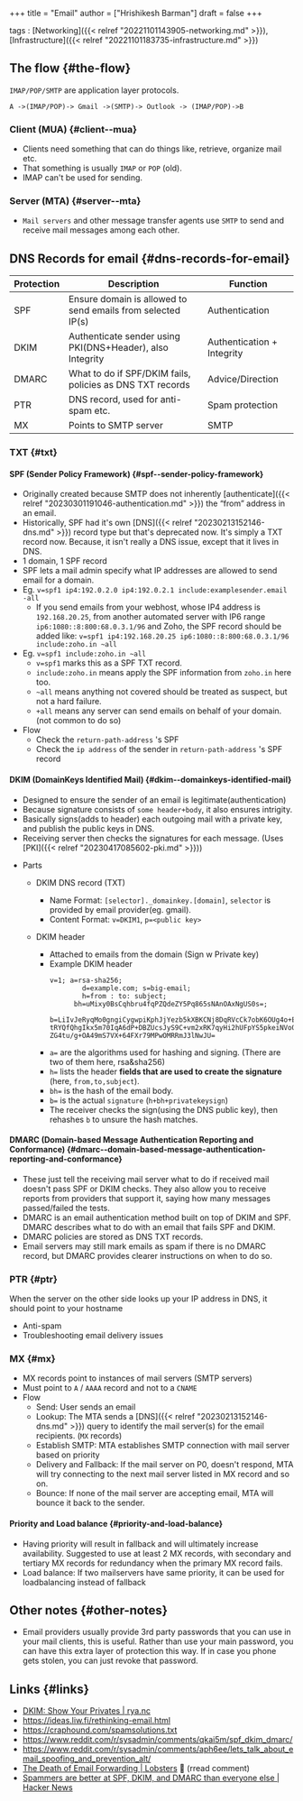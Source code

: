 +++
title = "Email"
author = ["Hrishikesh Barman"]
draft = false
+++

tags
: [Networking]({{< relref "20221101143905-networking.md" >}}),[Infrastructure]({{< relref "20221101183735-infrastructure.md" >}})


## The flow {#the-flow}

`IMAP/POP/SMTP` are application layer protocols.

```text
A ->(IMAP/POP)-> Gmail ->(SMTP)-> Outlook -> (IMAP/POP)->B
```


### Client (MUA) {#client--mua}

-   Clients need something that can do things like, retrieve, organize mail etc.
-   That something is usually `IMAP` or `POP` (old).
-   IMAP can't be used for sending.


### Server (MTA) {#server--mta}

-   `Mail servers` and other message transfer agents use `SMTP` to send and receive mail messages among each other.


## DNS Records for email {#dns-records-for-email}

| Protection | Description                                                 | Function                   |
|------------|-------------------------------------------------------------|----------------------------|
| SPF        | Ensure domain is allowed to send emails from selected IP(s) | Authentication             |
| DKIM       | Authenticate sender using PKI(DNS+Header), also Integrity   | Authentication + Integrity |
| DMARC      | What to do if SPF/DKIM fails, policies as DNS TXT records   | Advice/Direction           |
| PTR        | DNS record, used for anti-spam etc.                         | Spam protection            |
| MX         | Points to SMTP server                                       | SMTP                       |


### TXT {#txt}


#### SPF (Sender Policy Framework) {#spf--sender-policy-framework}

-   Originally created because SMTP does not inherently [authenticate]({{< relref "20230301191046-authentication.md" >}}) the “from” address in an email.
-   Historically, SPF had it's own [DNS]({{< relref "20230213152146-dns.md" >}}) record type but that's deprecated now. It's simply a TXT record now. Because, it isn't really a DNS issue, except that it lives in DNS.
-   1 domain, 1 SPF record
-   SPF lets a mail admin specify what IP addresses are allowed to send email for a domain.
-   Eg. `v=spf1 ip4:192.0.2.0 ip4:192.0.2.1 include:examplesender.email -all`
    -   If you send emails from your webhost, whose IP4 address is `192.168.20.25`, from another automated server with IP6 range `ip6:1080::8:800:68.0.3.1/96` and Zoho, the SPF record should be added like: `v=spf1 ip4:192.168.20.25 ip6:1080::8:800:68.0.3.1/96 include:zoho.in ~all`
-   Eg. `v=spf1 include:zoho.in ~all`
    -   `v=spf1` marks this as a SPF TXT record.
    -   `include:zoho.in` means apply the SPF information from `zoho.in` here too.
    -   `~all` means anything not covered should be treated as suspect, but not a hard failure.
    -   `+all` means any server can send emails on behalf of your domain. (not common to do so)
-   Flow
    -   Check the `return-path-address` 's SPF
    -   Check the `ip address` of the sender in `return-path-address` 's SPF record


#### DKIM (DomainKeys Identified Mail) {#dkim--domainkeys-identified-mail}

-   Designed to ensure the sender of an email is legitimate(authentication)
-   Because signature consists of `some header+body`, it also ensures intrigity.
-   Basically signs(adds to header) each outgoing mail with a private key, and publish the public keys in DNS.
-   Receiving server then checks the signatures for each message. (Uses [PKI]({{< relref "20230417085602-pki.md" >}}))

<!--list-separator-->

-  Parts

    <!--list-separator-->

    -  DKIM DNS record (TXT)

        -   Name Format: `[selector]._domainkey.[domain]`, `selector` is provided by email provider(eg. gmail).
        -   Content Format: `v=DKIM1`, `p=<public key>`

    <!--list-separator-->

    -  DKIM header

        -   Attached to emails from the domain (Sign w Private key)
        -   Example DKIM header
            ```text
            v=1; a=rsa-sha256;
                    d=example.com; s=big-email;
                    h=from : to: subject;
                  bh=uMixy0BsCqhbru4fqPZQdeZY5Pq865sNAnOAxNgUS0s=;
              b=LiIvJeRyqMo0gngiCygwpiKphJjYezb5kXBKCNj8DqRVcCk7obK6OUg4o+EufEbB
            tRYQfQhgIkx5m70IqA6dP+DBZUcsJyS9C+vm2xRK7qyHi2hUFpYS5pkeiNVoQk/Wk4w
            ZG4tu/g+OA49mS7VX+64FXr79MPwOMRRmJ3lNwJU=
            ```
        -   `a=` are the algorithms used for hashing and signing. (There are two of them here, rsa&amp;sha256)
        -   `h=` lists the header **fields that are used to create the signature** (here, `from,to,subject`).
        -   `bh=` is the hash of the email body.
        -   `b=` is the actual `signature` (`h+bh+privatekeysign`)
        -   The receiver checks the sign(using the DNS public key), then rehashes `b` to unsure the hash matches.


#### DMARC (Domain-based Message Authentication Reporting and Conformance) {#dmarc--domain-based-message-authentication-reporting-and-conformance}

-   These just tell the receiving mail server what to do if received mail doesn't pass SPF or DKIM checks. They also allow you to receive reports from providers that support it, saying how many messages passed/failed the tests.
-   DMARC is an email authentication method built on top of DKIM and SPF. DMARC describes what to do with an email that fails SPF and DKIM.
-   DMARC policies are stored as DNS TXT records.
-   Email servers may still mark emails as spam if there is no DMARC record, but DMARC provides clearer instructions on when to do so.


### PTR {#ptr}

When the server on the other side looks up your IP address in DNS, it should point to your hostname

-   Anti-spam
-   Troubleshooting email delivery issues


### MX {#mx}

-   MX records point to instances of mail servers (SMTP servers)
-   Must point to `A` / `AAAA` record and not to a `CNAME`
-   Flow
    -   Send: User sends an email
    -   Lookup: The MTA sends a [DNS]({{< relref "20230213152146-dns.md" >}}) query to identify the mail server(s) for the email recipients. (`MX` records)
    -   Establish SMTP: MTA establishes SMTP connection with mail server based on priority
    -   Delivery and Fallback: If the mail server on P0, doesn't respond, MTA will try connecting to the next mail server listed in MX record and so on.
    -   Bounce: If none of the mail server are accepting email, MTA will bounce it back to the sender.


#### Priority and Load balance {#priority-and-load-balance}

-   Having priority will result in fallback and will ultimately increase availability. Suggested to use at least 2 MX records, with secondary and tertiary MX records for redundancy when the primary MX record fails.
-   Load balance: If two mailservers have same priority, it can be used for loadbalancing instead of fallback


## Other notes {#other-notes}

-   Email providers usually provide 3rd party passwords that you can use in your mail clients, this is useful. Rather than use your main password, you can have this extra layer of protection this way. If in case you phone gets stolen, you can just revoke that password.


## Links {#links}

-   [DKIM: Show Your Privates | rya.nc](https://rya.nc/dkim-privates.html)
-   <https://ideas.liw.fi/rethinking-email.html>
-   <https://craphound.com/spamsolutions.txt>
-   <https://www.reddit.com/r/sysadmin/comments/qkai5m/spf_dkim_dmarc/>
-   <https://www.reddit.com/r/sysadmin/comments/aph6ee/lets_talk_about_email_spoofing_and_prevention_alt/>
-   [The Death of Email Forwarding | Lobsters](https://lobste.rs/s/u9dron/death_email_forwarding) 🌟 (rread comment)
-   [Spammers are better at SPF, DKIM, and DMARC than everyone else | Hacker News](https://news.ycombinator.com/item?id=43468995)
